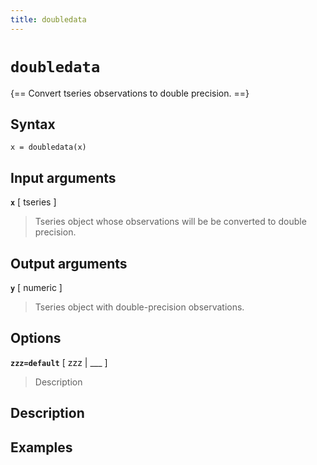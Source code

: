 ```yaml
---
title: doubledata
---
```


# `doubledata`

{== Convert tseries observations to double precision. ==}


## Syntax 

    x = doubledata(x)


## Input arguments 

__`x`__ [ tseries ]
> 
> Tseries object whose observations will be be
> converted to double precision.
> 


## Output arguments 

__`y`__ [ numeric ] 
> 
> Tseries object with double-precision observations.
> 


## Options 

__`zzz=default`__ [ zzz | ___ ]
> 
> Description
> 


## Description 



## Examples

```matlab
```

